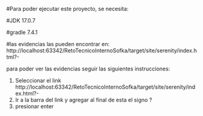 #Para poder ejecutar este proyecto, se necesita:

#JDK 17.0.7

#gradle 7.4.1

#las evidencias las pueden encontrar en: http://localhost:63342/RetoTecnicoInternoSofka/target/site/serenity/index.html?-

para poder ver las evidencias seguir las siguientes instrucciones:

1. Seleccionar el link http://localhost:63342/RetoTecnicoInternoSofka/target/site/serenity/index.html?-
2. Ir a la barra del link y agregar al final de esta el signo ?
3. presionar enter

